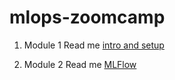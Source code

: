 # mlops-zoomcamp

1.  Module 1 Read me  [intro and setup](https://github.com/amal572/mlops-zoomcamp/blob/main/week1/intro_setup.md)

2.  Module 2 Read me  [MLFlow](https://github.com/Muhongfan/MLops/blob/main/02-experiment-tracking/README.md)

